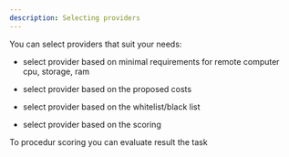 ```yaml
---
description: Selecting providers
---
```



You can select providers that suit your needs:

- select provider based on minimal requirements for remote computer
  cpu, storage, ram

- select provider based on the proposed costs
- select provider based on the whitelist/black list
- select provider based on the scoring

To procedur scoring you can evaluate result the task


